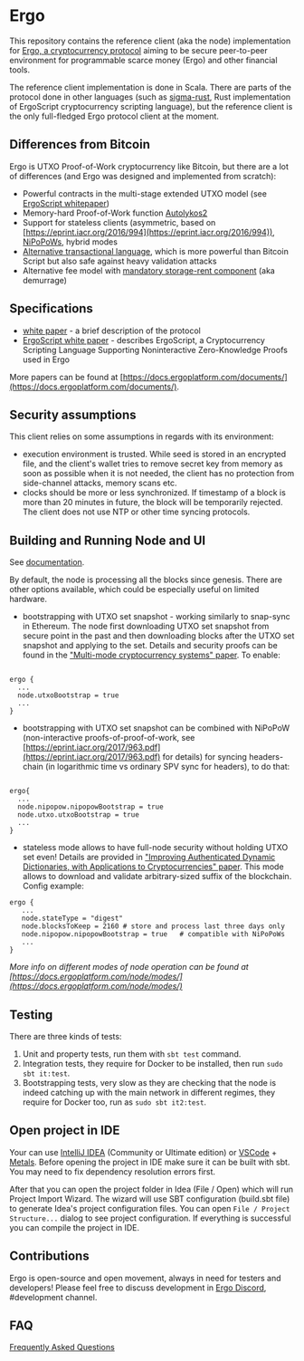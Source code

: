 # Ergo

This repository contains the reference client (aka the node) implementation for 
[Ergo, a cryptocurrency protocol](https://ergoplatform.org/) aiming to be secure peer-to-peer environment for programmable
scarce money (Ergo) and other financial tools. 

The reference client implementation is done in Scala. There are parts of the protocol done in other languages (such as [sigma-rust](https://github.com/ergoplatform/sigma-rust), Rust implementation of ErgoScript cryptocurrency scripting language), but the reference client is the only full-fledged Ergo protocol client at the moment.

## Differences from Bitcoin

Ergo is UTXO Proof-of-Work cryptocurrency like Bitcoin, but there are a lot of differences (and Ergo was designed 
and implemented from scratch):

* Powerful contracts in the multi-stage extended UTXO model (see [ErgoScript whitepaper](https://ergoplatform.org/docs/ErgoScript.pdf)) 
* Memory-hard Proof-of-Work function [Autolykos2](https://docs.ergoplatform.com/ErgoPow.pdf)
* Support for stateless clients (asymmetric, based on [https://eprint.iacr.org/2016/994](https://eprint.iacr.org/2016/994)),
[NiPoPoWs](https://eprint.iacr.org/2017/963.pdf), hybrid modes
* [Alternative transactional language](https://github.com/ScorexFoundation/sigmastate-interpreter), which is more powerful than Bitcoin Script but also safe against
heavy validation attacks
* Alternative fee model with [mandatory storage-rent component](https://fc18.ifca.ai/bitcoin/papers/bitcoin18-final18.pdf ) (aka demurrage)

## Specifications

* [white paper](https://ergoplatform.org/docs/whitepaper.pdf) - a brief description of the protocol
* [ErgoScript white paper](https://ergoplatform.org/docs/ErgoScript.pdf) - describes ErgoScript, a Cryptocurrency Scripting Language Supporting Noninteractive Zero-Knowledge Proofs used in Ergo

More papers can be found at [https://docs.ergoplatform.com/documents/](https://docs.ergoplatform.com/documents/).

## Security assumptions

This client relies on some assumptions in regards with its environment:

* execution environment is trusted. While seed is stored in an encrypted file, and the client's 
  wallet tries to remove secret key from memory as soon as possible when it is not needed, the
  client has no protection from side-channel attacks, memory scans etc.
* clocks should be more or less synchronized. If timestamp of a block is more than 20 minutes
  in future, the block will be temporarily rejected. The client does not use NTP or other time
  syncing protocols.

## Building and Running Node and UI

See [documentation](https://docs.ergoplatform.com/node/install/). 

By default, the node is processing all the blocks since genesis. There are other options available, which could be especially useful on limited hardware.

* bootstrapping with UTXO set snapshot - working similarly to snap-sync in Ethereum. The node first downloading UTXO 
set snapshot from secure point in the past and then downloading blocks after the UTXO set snapshot and applying to the set.
Details and security proofs can be found in the ["Multi-mode cryptocurrency systems" paper](https://eprint.iacr.org/2018/129.pdf). To enable: 
```

ergo {
  ...
  node.utxoBootstrap = true
  ...
}
```

* bootstrapping with UTXO set snapshot can be combined with NiPoPoW (non-interactive proofs-of-proof-of-work, see [https://eprint.iacr.org/2017/963.pdf](https://eprint.iacr.org/2017/963.pdf) for details) for 
syncing headers-chain (in logarithmic time vs ordinary SPV sync for headers), to do that:
```

ergo{
  ...
  node.nipopow.nipopowBootstrap = true
  node.utxo.utxoBootstrap = true
  ...
}
```

* stateless mode allows to have full-node security without holding UTXO set even! Details are provided in ["Improving Authenticated Dynamic Dictionaries,
  with Applications to Cryptocurrencies" paper](https://eprint.iacr.org/2016/994.pdf). This mode allows to download and validate arbitrary-sized suffix of the blockchain. Config example:

```
ergo {
   ...
   node.stateType = "digest"
   node.blocksToKeep = 2160 # store and process last three days only
   node.nipopow.nipopowBootstrap = true   # compatible with NiPoPoWs 
   ...
}
```




*More info on different modes of node operation can be found at [https://docs.ergoplatform.com/node/modes/](https://docs.ergoplatform.com/node/modes/)*

## Testing

There are three kinds of tests: 

1) Unit and property tests, run them with `sbt test` command.
2) Integration tests, they require for Docker to be installed, then run `sudo sbt it:test`.
3) Bootstrapping tests, very slow as they are checking that the node is indeed catching up with the main network in 
different regimes, they require for Docker too, run as `sudo sbt it2:test`.

## Open project in IDE

Your can use [IntelliJ IDEA](https://www.jetbrains.com/idea/) (Community or Ultimate edition) or 
[VSCode](https://code.visualstudio.com/) + [Metals](https://scalameta.org/metals/).
Before opening the project in IDE make sure it can be built with sbt. 
You may need to fix dependency resolution errors first.

After that you can open the project folder in Idea (File / Open)
which will run Project Import Wizard. The wizard will use SBT configuration
(build.sbt file) to generate Idea's project configuration files.
You can open `File / Project Structure...` dialog to see project configuration.
If everything is successful you can compile the project in IDE. 

## Contributions

Ergo is open-source and open movement, always in need for testers and developers! Please feel free
to discuss development in [Ergo Discord](https://discord.gg/kj7s7nb), #development channel. 

## FAQ
[Frequently Asked Questions](FAQ.md)

